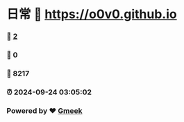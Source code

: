 # 日常 :link: https://o0v0.github.io 
### :page_facing_up: [2](https://o0v0.github.io/tag.html) 
### :speech_balloon: 0 
### :hibiscus: 8217 
### :alarm_clock: 2024-09-24 03:05:02 
### Powered by :heart: [Gmeek](https://github.com/Meekdai/Gmeek)
